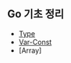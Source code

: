 ## Go 기초 정리
* [Type](https://github.com/HwanHeo/Go/blob/master/Type.md)
* [Var-Const](https://github.com/HwanHeo/Go/blob/master/Var-Const.md)
* [Array]
